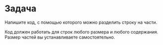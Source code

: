 # Задача

Напишите код, с помощью которого можно разделить строку на части.

Код должен работать для строк любого размера и любого содержания.
Размер частей вы устанавливаете самостоятельно.